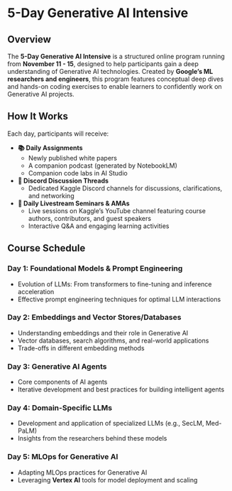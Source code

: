 # 5-Day Generative AI Intensive

## Overview
The **5-Day Generative AI Intensive** is a structured online program running from **November 11 - 15**, designed to help participants gain a deep understanding of Generative AI technologies. Created by **Google’s ML researchers and engineers**, this program features conceptual deep dives and hands-on coding exercises to enable learners to confidently work on Generative AI projects.

## How It Works
Each day, participants will receive:
- **📚 Daily Assignments**
  - Newly published white papers
  - A companion podcast (generated by NotebookLM)
  - Companion code labs in AI Studio
- **💬 Discord Discussion Threads**
  - Dedicated Kaggle Discord channels for discussions, clarifications, and networking
- **🎥 Daily Livestream Seminars & AMAs**
  - Live sessions on Kaggle’s YouTube channel featuring course authors, contributors, and guest speakers
  - Interactive Q&A and engaging learning activities

## Course Schedule
### **Day 1: Foundational Models & Prompt Engineering**
- Evolution of LLMs: From transformers to fine-tuning and inference acceleration
- Effective prompt engineering techniques for optimal LLM interactions

### **Day 2: Embeddings and Vector Stores/Databases**
- Understanding embeddings and their role in Generative AI
- Vector databases, search algorithms, and real-world applications
- Trade-offs in different embedding methods

### **Day 3: Generative AI Agents**
- Core components of AI agents
- Iterative development and best practices for building intelligent agents

### **Day 4: Domain-Specific LLMs**
- Development and application of specialized LLMs (e.g., SecLM, Med-PaLM)
- Insights from the researchers behind these models

### **Day 5: MLOps for Generative AI**
- Adapting MLOps practices for Generative AI
- Leveraging **Vertex AI** tools for model deployment and scaling


